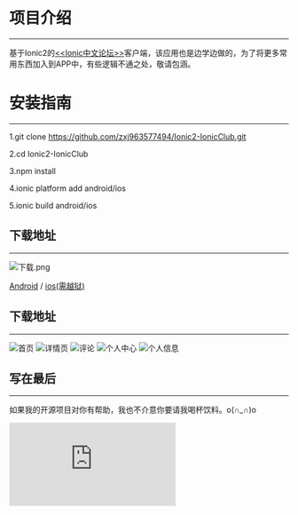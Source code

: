 # 项目介绍 
--------------

基于Ionic2的[<<Ionic中文论坛>>](http://ionichina.com/ "Ionic中文论坛")客户端，该应用也是边学边做的，为了将更多常用东西加入到APP中，有些逻辑不通之处，敬请包涵。

# 安装指南
--------------

1.git clone https://github.com/zxj963577494/Ionic2-IonicClub.git

2.cd Ionic2-IonicClub

3.npm install

4.ionic platform add android/ios

5.ionic build android/ios

## 下载地址
--------------

![下载.png](http://7pumgf.com1.z0.glb.clouddn.com/download.png)

[Android](https://fir.im/bsvd "android") / [ios(需越狱)](http://fir.im/1wzc "ios")

## 下载地址
--------------

![首页](http://firimg.fir.im/1fe6e0c323e1987b8681f79cb1f309d0cbb19edb?imageView2/0/w/426/h/240)
![详情页](http://firimg.fir.im/3cff5c34562a53be861b1e89c6048d22734f3609?imageView2/0/w/426/h/240)
![评论](http://firimg.fir.im/a7844d87ac424b6d34ba092df5a4840e1e6e93d6?imageView2/0/w/426/h/240)
![个人中心](http://firimg.fir.im/a4190cf154df6554eafba9093dcf251069da2a2a?imageView2/0/w/426/h/240)
![个人信息](http://firimg.fir.im/3f41a638617f480a24f879f993225fdfa29a32cd?imageView2/0/w/426/h/240)

## 写在最后
--------------

如果我的开源项目对你有帮助，我也不介意你要请我喝杯饮料。o(∩_∩)o 

![支付宝](https://mobilecodec.alipay.com/show.htm?code=apx00568rxgvu4eitzbme07&picSize=L)
